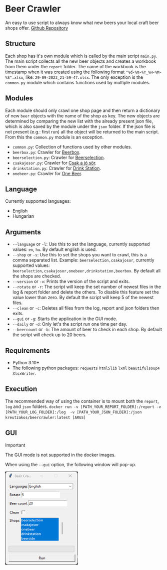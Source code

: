 # Beer Crawler

An easy to use script to always know what new beers your local craft beer shops offer.
[Github Repository](https://github.com/Akos-Kreutz/beer-crawler)

## Structure

Each shop has it's own module which is called by the main script `main.py`. The main script collects all the new beer objects and creates a workbook from them under the `report` folder. The name of the workbook is the timestamp when it was created using the following format `"%d-%m-%Y_%H-%M-%S".xlsx`, like: `29-09-2023_21-59-47.xlsx`. The only exception is the `common.py` module which contains functions used by multiple modules.

## Modules

Each module should only crawl one shop page and then return a dictionary of new `beer` objects with the name of the shop as key. The new objects are determined by comparing the new list with the already present json file, which is also saved by the module under the `json` folder. If the json file is not present (e.g.: first run) all the object will be returned to the main script. From this the `common.py` module is an exception.

- `common.py`: Collection of functions used by other modules.
- `beerbox.py`: Crawler for [Beerbox](https://beerbox.hu/).
- `beerselection.py`: Crawler for [Beerselection](https://www.beerselection.hu/).
- `csakajosor.py`: Crawler for [Csak a jó sör](https://www.csakajosor.hu/).
- `drinkstation.py`: Crawler for [Drink Station](https://drinkstation.hu/).
- `onebeer.py`: Crawler for [One Beer](https://onebeer.hu/).

## Language

Currently supported languages:

- English
- Hungarian

## Arguments

- `--language` or `-l`: Use this to set the language, currently supported values: `en`, `hu`. By default english is used.
- `--shop` or `-s`: Use this to set the shops you want to crawl, this is a comma separated list. Example: `beerselection,csakajosor`, currently supported values: `beerselection,csakajosor,onebeer,drinkstation,beerbox`. By default all the shops are checked.
- `--version` or `-v`: Prints the version of the script and exits.
- `--rotate` or `-r`: The script will keep the set number of newest files in the log & report folder and delete the others. To disable this feature set the value lower than zero. By default the script will keep 5 of the newest files.
- `--clean` or `-c`: Deletes all files from the log, report and json folders then exits.
- `--gui` or `-g`: Starts the application in the GUI mode.
- `--daily` or `-d`: Only let's the script run one time per day.
- `--beercount` or `-b`: The amount of beer to check in each shop. By default the script will check up to 20 beers.

## Requirements

- Python 3.10+
- The following python packages: `requests` `html5lib` `lxml` `beautifulsoup4` `XlsxWriter`.

## Execution

The recommended way of using the container is to mount both the `report`, `log` and `json` folders.
`docker run -v [PATH_YOUR_REPORT_FOLDER]:/report -v [PATH_YOUR_LOG_FOLDER]:/log  -v [PATH_YOUR_JSON_FOLDER]:/json kreutzakos/beercrawler:latest [ARGS]`

## GUI

> [!IMPORTANT]  
> The GUI mode is not supported in the docker images.

When using the `--gui` option, the following window will pop-up.

<p align="left">
  <img title="GUI" alt='GUI' src='https://raw.githubusercontent.com/Akos-Kreutz/beer-crawler/main/docs/images/GUI.png' width="232px" height="297px"></img>
</p>
